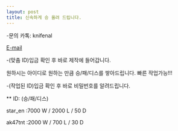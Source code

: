 ```yaml
---
layout: post
title: 신속하게 승 올려 드립니다.
---
```


-문의
카톡: knifenal

[E-mail](kickitlikedrummer@gmail.com)

-(맞춤 ID)입금 확인 후 바로 제작에 들어갑니다.

 원하시는 아이디로 원하는 만큼 승/패/디스를 쌓아드립니다. 빠른 작업가능!!! 

-(작업된 ID)입금 확인 후 바로 비밀번호를 알려드립니다.

 **  ID: (승/패/디스)
 
star_en :7000 W / 2000 L / 50 D

ak47tnt :2000 W / 700 L / 30 D


